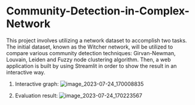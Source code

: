 # Community-Detection-in-Complex-Network
This project involves utilizing a network dataset to accomplish two tasks. The initial dataset, known as the Witcher network, will be utilized to compare various community detection techniques: Girvan-Newman, Louvain, Leiden and Fuzzy node clustering algorithm. Then, a web application is built by using Streamlit in order to show the result in an interactive way. 

1) Interactive graph:
![image_2023-07-24_170008835](https://github.com/kieuhuy/Community-Detection-in-Complex-Network/assets/83636991/9677c8eb-5d46-4a0e-81b3-1b5a99013f99)

2) Evaluation result:
![image_2023-07-24_170223567](https://github.com/kieuhuy/Community-Detection-in-Complex-Network/assets/83636991/eee7e960-f670-4937-972a-d99a5317906e)

